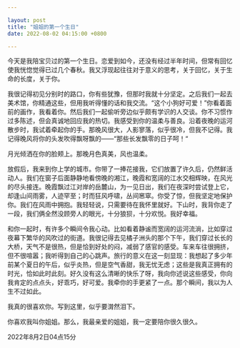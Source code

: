 ```yaml
---

layout: post
title: "姐姐的第一个生日"
date: 2022-08-02 04:15:00 +0800

---
```


<style>
</style>

今天是我陪宝贝过的第一个生日。恋爱到如今，还没有经过半年时间，但常有回忆使我恍惚觉得已过几个春秋。我又浮现起往往对于意义的思考，关于回忆，关于生命的长度，关于你。

我很记得初见分别时的路口，你有些犹豫，但那时我就十分坚定。之后我们一起去美术馆，你精通这些，但用我听得懂的话和我交流。“这个小狗好可爱！”你看着面前的画作，我看着你。然后我们一起偷听旁边似乎颇有学识的人交谈。你不习惯作过多陈述，但会真诚地回应我的热切。我感受到你的温柔与善良。沿着夜晚的运河散步时，我试着牵起你的手。那晚风很大，人影寥落，似乎很冷，但我不记得。我记得晚风将你的头发吹得飘呀飘的——“那些长发飘零的日子呵！“

月光倾洒在你的脸颊上。那晚月色真美，风也温柔。

放假后，我来到你上学的城市。你带了一捧花接我，它们放置了许久后，仍然鲜活动人。我们在窗子后面静静地看傍晚的湘江，晚霞和宽阔的江水交相辉映，在风光的尽头接连。晚霞飘过江对岸的岳麓山，为一见日出，我们在夜深时尝试登上它，却逢山间雨雾，人迹罕至；时而狂风呼啸，丛间窸窣。你受了惊，但我坚定地保护你。我们在风雨中拥抱。我轻轻说，只需要待在我怀里就好。下山时，我背你走了一段，我们俩全然没顾旁人的眼光，十分狼狈，十分欢悦。我好幸福。

和你一起时，有许多个瞬间令我心动。比如看着静谧而宽阔的运河流淌，比如穿过夜幕下繁华的风吹过的街道。我很记得去见橘子洲头的那个下午，我们穿过长长的大桥，天气不是很热，但是恰到好处的闷，减弱了感官的感受。车来车往很拥挤，但不很喧嚣；我听得到自己的心跳声。旅行的意义在这一刻显现：我想起了多少年前某个夏日的午后，似乎炎热，但是空气香甜，我无忧无虑；这些是我真正拥有的时光，恰如此时此刻。好久没有这么清晰的快乐了呀，我向你述说这些感受，你向我肯定的点点头，好乖巧，好可爱。我牵你的手更紧了一点。那个瞬间，我以为人生不过如此。

我真的很喜欢你。写到这里，似乎要潸然泪下。

你喜欢我叫你姐姐。那么，我最亲爱的姐姐，我一定要陪你很久很久。

2022年8月2日04点15分
